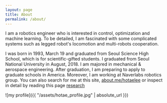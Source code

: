 ```yaml
---
layout: page
title: About
permalink: /about/
---
```

I am a robotics engineer who is interested in control, optimization and machine learning. To be detailed, I am fascinated with some complicated systems such as legged robot's locomotion and multi-robots cooperation.

I was born in 1993, March 19 and graduated from Seoul Science High School, which is for scientific-gifted students.
I graduated from Seoul National University in August, 2018. I am majored in mechanical & aerospace engineering. After graduation, I am preparing to apply to graduate schools in America. Moreover, I am working at Naverlabs robotics group. You can also search for me at this site, [about.me/hotaelee](http://about.me/hotaelee) or inspect in detail by reading this page [research](/research)

![my profile]({{ "/assets/hotae_profile.jpg" | absolute_url }})
